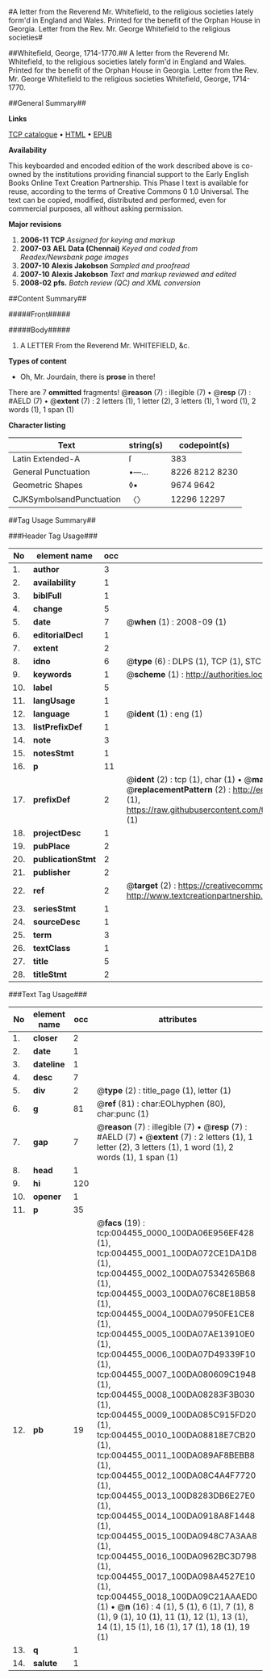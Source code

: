 #A letter from the Reverend Mr. Whitefield, to the religious societies lately form'd in England and Wales. Printed for the benefit of the Orphan House in Georgia. Letter from the Rev. Mr. George Whitefield to the religious societies#

##Whitefield, George, 1714-1770.##
A letter from the Reverend Mr. Whitefield, to the religious societies lately form'd in England and Wales. Printed for the benefit of the Orphan House in Georgia.
Letter from the Rev. Mr. George Whitefield to the religious societies
Whitefield, George, 1714-1770.

##General Summary##

**Links**

[TCP catalogue](http://www.ota.ox.ac.uk/tcp/)  • 
[HTML](http://tei.it.ox.ac.uk/tcp/Texts-HTML/free/N03/N03644.html)  • 
[EPUB](http://tei.it.ox.ac.uk/tcp/Texts-EPUB/free/N03/N03644.epub)

**Availability**

This keyboarded and encoded edition of the
	       work described above is co-owned by the institutions
	       providing financial support to the Early English Books
	       Online Text Creation Partnership. This Phase I text is
	       available for reuse, according to the terms of Creative
	       Commons 0 1.0 Universal. The text can be copied,
	       modified, distributed and performed, even for
	       commercial purposes, all without asking permission.

**Major revisions**

1. __2006-11__ __TCP__ *Assigned for keying and markup*
1. __2007-03__ __AEL Data (Chennai)__ *Keyed and coded from Readex/Newsbank page images*
1. __2007-10__ __Alexis Jakobson__ *Sampled and proofread*
1. __2007-10__ __Alexis Jakobson__ *Text and markup reviewed and edited*
1. __2008-02__ __pfs.__ *Batch review (QC) and XML conversion*

##Content Summary##

#####Front#####

#####Body#####

1. A LETTER From the Reverend Mr. WHITEFIELD, &c.

**Types of content**

  * Oh, Mr. Jourdain, there is **prose** in there!

There are 7 **ommitted** fragments! 
 @__reason__ (7) : illegible (7)  •  @__resp__ (7) : #AELD (7)  •  @__extent__ (7) : 2 letters (1), 1 letter (2), 3 letters (1), 1 word (1), 2 words (1), 1 span (1)

**Character listing**


|Text|string(s)|codepoint(s)|
|---|---|---|
|Latin Extended-A|ſ|383|
|General Punctuation|•—…|8226 8212 8230|
|Geometric Shapes|◊▪|9674 9642|
|CJKSymbolsandPunctuation|〈〉|12296 12297|

##Tag Usage Summary##

###Header Tag Usage###

|No|element name|occ|attributes|
|---|---|---|---|
|1.|__author__|3||
|2.|__availability__|1||
|3.|__biblFull__|1||
|4.|__change__|5||
|5.|__date__|7| @__when__ (1) : 2008-09 (1)|
|6.|__editorialDecl__|1||
|7.|__extent__|2||
|8.|__idno__|6| @__type__ (6) : DLPS (1), TCP (1), STC (1), NOTIS (1), IMAGE-SET (1), EVANS-CITATION (1)|
|9.|__keywords__|1| @__scheme__ (1) : http://authorities.loc.gov/ (1)|
|10.|__label__|5||
|11.|__langUsage__|1||
|12.|__language__|1| @__ident__ (1) : eng (1)|
|13.|__listPrefixDef__|1||
|14.|__note__|3||
|15.|__notesStmt__|1||
|16.|__p__|11||
|17.|__prefixDef__|2| @__ident__ (2) : tcp (1), char (1)  •  @__matchPattern__ (2) : ([0-9\-]+):([0-9IVX]+) (1), (.+) (1)  •  @__replacementPattern__ (2) : http://eebo.chadwyck.com/downloadtiff?vid=$1&page=$2 (1), https://raw.githubusercontent.com/textcreationpartnership/Texts/master/tcpchars.xml#$1 (1)|
|18.|__projectDesc__|1||
|19.|__pubPlace__|2||
|20.|__publicationStmt__|2||
|21.|__publisher__|2||
|22.|__ref__|2| @__target__ (2) : https://creativecommons.org/publicdomain/zero/1.0/ (1), http://www.textcreationpartnership.org/docs/. (1)|
|23.|__seriesStmt__|1||
|24.|__sourceDesc__|1||
|25.|__term__|3||
|26.|__textClass__|1||
|27.|__title__|5||
|28.|__titleStmt__|2||


###Text Tag Usage###

|No|element name|occ|attributes|
|---|---|---|---|
|1.|__closer__|2||
|2.|__date__|1||
|3.|__dateline__|1||
|4.|__desc__|7||
|5.|__div__|2| @__type__ (2) : title_page (1), letter (1)|
|6.|__g__|81| @__ref__ (81) : char:EOLhyphen (80), char:punc (1)|
|7.|__gap__|7| @__reason__ (7) : illegible (7)  •  @__resp__ (7) : #AELD (7)  •  @__extent__ (7) : 2 letters (1), 1 letter (2), 3 letters (1), 1 word (1), 2 words (1), 1 span (1)|
|8.|__head__|1||
|9.|__hi__|120||
|10.|__opener__|1||
|11.|__p__|35||
|12.|__pb__|19| @__facs__ (19) : tcp:004455_0000_100DA06E956EF428 (1), tcp:004455_0001_100DA072CE1DA1D8 (1), tcp:004455_0002_100DA07534265B68 (1), tcp:004455_0003_100DA076C8E18B58 (1), tcp:004455_0004_100DA07950FE1CE8 (1), tcp:004455_0005_100DA07AE13910E0 (1), tcp:004455_0006_100DA07D49339F10 (1), tcp:004455_0007_100DA080609C1948 (1), tcp:004455_0008_100DA08283F3B030 (1), tcp:004455_0009_100DA085C915FD20 (1), tcp:004455_0010_100DA08818E7CB20 (1), tcp:004455_0011_100DA089AF8BEBB8 (1), tcp:004455_0012_100DA08C4A4F7720 (1), tcp:004455_0013_100D8283DB6E27E0 (1), tcp:004455_0014_100DA0918A8F1448 (1), tcp:004455_0015_100DA0948C7A3AA8 (1), tcp:004455_0016_100DA0962BC3D798 (1), tcp:004455_0017_100DA098A4527E10 (1), tcp:004455_0018_100DA09C21AAAED0 (1)  •  @__n__ (16) : 4 (1), 5 (1), 6 (1), 7 (1), 8 (1), 9 (1), 10 (1), 11 (1), 12 (1), 13 (1), 14 (1), 15 (1), 16 (1), 17 (1), 18 (1), 19 (1)|
|13.|__q__|1||
|14.|__salute__|1||
